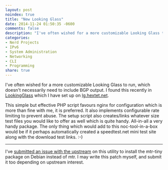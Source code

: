 ```yaml
---
layout: post
noindex: true
title: "New Looking Glass"
date: 2014-11-24 01:50:35 -0600
comments: false
description: "I've often wished for a more customizable Looking Glass to run, which doesn't necessarily need to include BGP output. I found this recently in LookingGlass which I have set up on lg.hextet.net."
categories: 
- Nerd Projects
- IPv6
- System Administration
- Networking
- CLI
- Programming
share: true
---
```

I've often wished for a more customizable Looking Glass to run, which doesn't necessarily need to include BGP output. I found this recently in [LookingGlass](http://github.com/telephone/LookingGlass) which I have set up on [lg.hextet.net](http://lg.hextet.net/).

This simple but effective PHP script favours nginx for configuration which is more than fine with me, it is preferred. It also implements configurable rate limiting to prevent abuse. The setup script also creates/links whatever size test files you would like to offer as well which is quite handy. All-in-all a very handy package. The only thing which would add to this noc-tool-in-a-box would be if it perhaps automatically created a speedtest.net mini test site along with the download test links. :-)

- - -

I've [submitted an issue with the upstream](https://github.com/telephone/LookingGlass/issues/25) on this utility to install the mtr-tiny package on Debian instead of mtr. I may write this patch myself, and submit it too depending on upstream interest.
